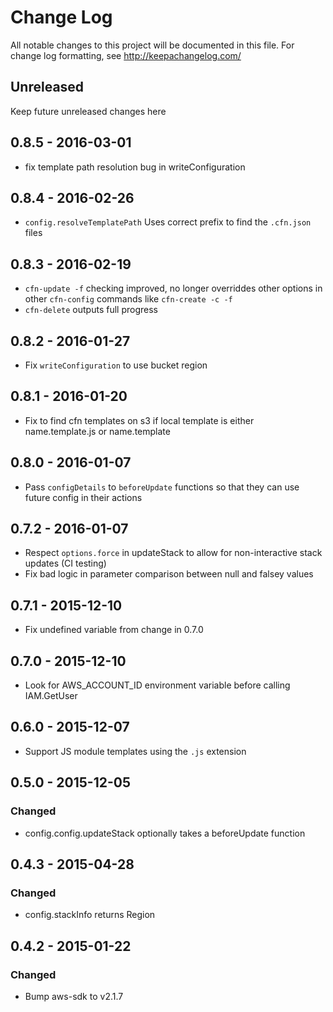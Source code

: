 # Change Log
All notable changes to this project will be documented in this file. For change log formatting, see http://keepachangelog.com/

## Unreleased

Keep future unreleased changes here

## 0.8.5 - 2016-03-01

- fix template path resolution bug in writeConfiguration

## 0.8.4 - 2016-02-26
- `config.resolveTemplatePath` Uses correct prefix to find the `.cfn.json` files

## 0.8.3 - 2016-02-19
- `cfn-update -f` checking improved, no longer overriddes other options in other `cfn-config` commands like `cfn-create -c -f` 
- `cfn-delete` outputs full progress

## 0.8.2 - 2016-01-27

- Fix `writeConfiguration` to use bucket region

## 0.8.1 - 2016-01-20

- Fix to find cfn templates on s3 if local template is either name.template.js or name.template

## 0.8.0 - 2016-01-07

- Pass `configDetails` to `beforeUpdate` functions so that they can use future config in their actions

## 0.7.2 - 2016-01-07

- Respect `options.force` in updateStack to allow for non-interactive stack updates (CI testing)
- Fix bad logic in parameter comparison between null and falsey values

## 0.7.1 - 2015-12-10

- Fix undefined variable from change in 0.7.0

## 0.7.0 - 2015-12-10

- Look for AWS_ACCOUNT_ID environment variable before calling IAM.GetUser

## 0.6.0 - 2015-12-07

- Support JS module templates using the `.js` extension

## 0.5.0 - 2015-12-05

### Changed
- config.config.updateStack optionally takes a beforeUpdate function

## 0.4.3 - 2015-04-28

### Changed
- config.stackInfo returns Region

## 0.4.2 - 2015-01-22

### Changed
- Bump aws-sdk to v2.1.7
